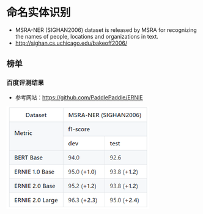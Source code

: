 # 命名实体识别

- MSRA-NER (SIGHAN2006) dataset is released by MSRA for recognizing the names of people, locations and organizations in text.
- http://sighan.cs.uchicago.edu/bakeoff2006/

## 榜单

### 百度评测结果

- 参考网站：https://github.com/PaddlePaddle/ERNIE

![image-20200517232753606](readme.assets/image-20200517232753606.png)